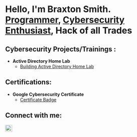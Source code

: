 <h1>Hello, I'm Braxton Smith. <br/><a href="https://github.com/BraxtonS">Programmer</a>, <a href="https://www.linkedin.com/in/braxton-smith/">Cybersecurity Enthusiast</a>, Hack of all Trades</h1>

<h2> Cybersecurity Projects/Trainings :</h2>

- <b>Active Directory Home Lab</b>
  - [Building Active Directory Home Lab](https://github.com/BraxtonS/ActiveDirectoryLab)

<h2>Certifications: </h2>

- <b>Google Cybersecurity Certificate</b>
  - [Certificate Badge](https://www.credly.com/badges/a7a85bbf-0650-45b4-af5f-204f002c0122/linked_in?t=rz346a)
    


<h2> Connect with me:</h2>

[<img align="left" alt="BraxtonSmith | LinkedIn" width="22px" src="https://cdn.jsdelivr.net/npm/simple-icons@v3/icons/linkedin.svg" />][linkedin]

[linkedin]: https://linkedin.com/in/braxton-smith

<!--
**joshmadakor1/joshmadakor1** is a ✨ _special_ ✨ repository because its `README.md` (this file) appears on your GitHub profile.

Here are some ideas to get you started:

- 🔭 I’m currently working on ...
- 🌱 I’m currently learning ...
- 👯 I’m looking to collaborate on ...
- 🤔 I’m looking for help with ...
- 💬 Ask me about ...
- 📫 How to reach me: ...
- 😄 Pronouns: ...
- ⚡ Fun fact: ...
-->
